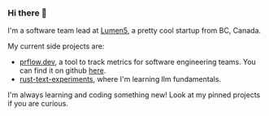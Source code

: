 ### Hi there 👋

I'm a software team lead at [Lumen5](https://lumen5.com/), a pretty cool startup from BC, Canada.

My current side projects are:

* [prflow.dev](https://prflow.dev/), a tool to track metrics for software engineering teams. You can find it on github [here](https://github.com/antoineMoPa/prflow.dev).
* [rust-text-experiments](https://github.com/antoineMoPa/rust-text-experiments/blob/main/docs/attention_predictor.md), where I'm learning llm fundamentals.



I'm always learning and coding something new! Look at my pinned projects if you are curious.
<!--
**antoineMoPa/antoineMoPa** is a ✨ _special_ ✨ repository because its `README.md` (this file) appears on your GitHub profile.

Here are some ideas to get you started:

- 🔭 I’m currently working on ...
- 🌱 I’m currently learning ...
- 👯 I’m looking to collaborate on ...
- 🤔 I’m looking for help with ...
- 💬 Ask me about ...
- 📫 How to reach me: ...
- 😄 Pronouns: ...
- ⚡ Fun fact: ...
-->
